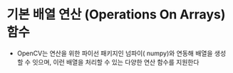 # 기본 배열 연산 (Operations On Arrays) 함수

- OpenCV는 연산을 위한 파이선 패키지인 넘파이( numpy)와 연동해 배열을 생성할 수 잇으며, 이런 배열을 처리할 수 있는 다양한 연산 함수를 지원한다 